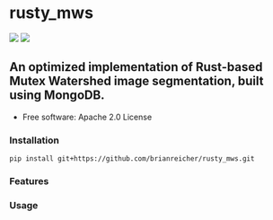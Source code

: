 # rusty_mws

[![](https://img.shields.io/pypi/pyversions/mwatershed.svg)](https://pypi.python.org/pypi/mwatershed)
[![](https://img.shields.io/badge/code%20style-black-000000.svg)](https://github.com/ambv/black)


## An optimized implementation of Rust-based Mutex Watershed image segmentation, built using MongoDB.



* Free software: Apache 2.0 License

### Installation

`pip install git+https://github.com/brianreicher/rusty_mws.git`

### Features


### Usage
